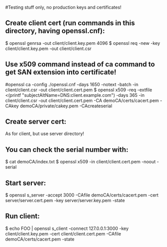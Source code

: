 #Testing stuff only, no production keys and certificates!

## Create client cert (run commands in this directory, having openssl.cnf):
$ openssl genrsa -out client/client.key.pem 4096
$ openssl req -new -key client/client.key.pem -out client/client.csr
## Use x509 command instead of ca command to get SAN extension into certificate!
#openssl ca -config ./openssl.cnf -days 1650 -notext -batch -in client/client.csr -out client/client.cert.pem
$ openssl x509 -req -extfile <(printf "subjectAltName=DNS:client.example.com") -days 365 -in client/client.csr -out client/client.cert.pem -CA demoCA/certs/cacert.pem -CAkey demoCA/private/cakey.pem -CAcreateserial

## Create server cert: 
As for client, but use server directory!

## You can check the serial number with:
$ cat demoCA/index.txt
$ openssl x509 -in client/client.cert.pem -noout -serial

## Start server:
$ openssl s_server -accept 3000 -CAfile demoCA/certs/cacert.pem -cert server/server.cert.pem -key server/server.key.pem -state

## Run client:
$ echo FOO | openssl s_client -connect 127.0.0.1:3000 -key client/client.key.pem -cert client/client.cert.pem -CAfile demoCA/certs/cacert.pem -state
